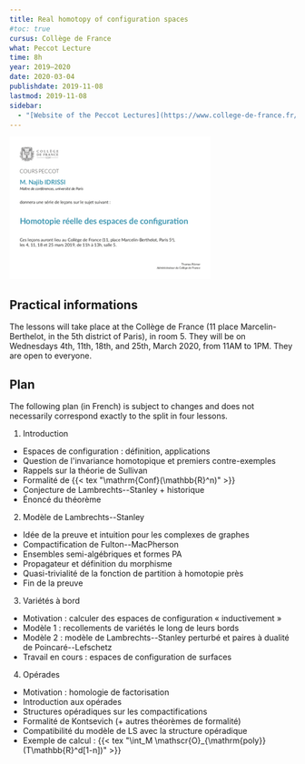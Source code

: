 ```yaml
---
title: Real homotopy of configuration spaces
#toc: true
cursus: Collège de France
what: Peccot Lecture
time: 8h
year: 2019–2020
date: 2020-03-04
publishdate: 2019-11-08
lastmod: 2019-11-08
sidebar:
  - "[Website of the Peccot Lectures](https://www.college-de-france.fr/site/cours-peccot/)"
---
```


<div class="float-md-right"><a href="affiche_peccot.pdf"><img src="affiche_peccot.png" alt="Poster of the course" class="img-thumbnail"></a></div>

## Practical informations

The lessons will take place at the Collège de France (11 place Marcelin-Berthelot, in the 5th district of Paris), in room 5.
They will be on Wednesdays 4th, 11th, 18th, and 25th, March 2020, from 11AM to 1PM.
They are open to everyone.

<!--
<dl class="row mb-0">
<dt class="col-lg-3 col-sm-4 text-sm-right">mercredi 4 mars (11h–13h)</dt>
<dd class="col-lg-9 col-sm-8">[plus d'informations à venir]</dd>
<dt class="col-lg-3 col-sm-4 text-sm-right">mercredi 11 mars (11h–13h)</dt>
<dd class="col-lg-9 col-sm-8">[plus d'informations à venir]</dd>
<dt class="col-lg-3 col-sm-4 text-sm-right">mercredi 18 mars (11h–13h)</dt>
<dd class="col-lg-9 col-sm-8">[plus d'informations à venir]</dd>
<dt class="col-lg-3 col-sm-4 text-sm-right">mercredi 25 mars (11h–13h)</dt>
<dd class="col-lg-9 col-sm-8">[plus d'informations à venir]</dd>
</dl>
-->

## Plan

The following plan (in French) is subject to changes and does not necessarily correspond exactly to the split in four lessons.

1. Introduction
 - Espaces de configuration : définition, applications
 - Question de l'invariance homotopique et premiers contre-exemples
 - Rappels sur la théorie de Sullivan
 - Formalité de {{< tex "\mathrm{Conf}(\mathbb{R}^n)" >}}
 - Conjecture de Lambrechts--Stanley + historique
 - Énoncé du théorème
2. Modèle de Lambrechts--Stanley
 - Idée de la preuve et intuition pour les complexes de graphes
 - Compactification de Fulton--MacPherson
 - Ensembles semi-algébriques et formes PA
 - Propagateur et définition du morphisme
 - Quasi-trivialité de la fonction de partition à homotopie près
 - Fin de la preuve
3. Variétés à bord
 - Motivation : calculer des espaces de configuration « inductivement »
 - Modèle 1 : recollements de variétés le long de leurs bords
 - Modèle 2 : modèle de Lambrechts--Stanley perturbé et paires à dualité de Poincaré--Lefschetz
 - Travail en cours : espaces de configuration de surfaces
4. Opérades
 - Motivation : homologie de factorisation
 - Introduction aux opérades
 - Structures opéradiques sur les compactifications
 - Formalité de Kontsevich (+ autres théorèmes de formalité)
 - Compatibilité du modèle de LS avec la structure opéradique
 - Exemple de calcul : {{< tex "\int_M \mathscr{O}_{\mathrm{poly}}(T\mathbb{R}^d[1-n])" >}}
